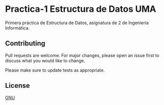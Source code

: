 # Practica-1 Estructura de Datos UMA

Primera práctica de Estructura de Datos, asignatura de 2 de Ingeniería Informática.



## Contributing

Pull requests are welcome. For major changes, please open an issue first
to discuss what you would like to change.

Please make sure to update tests as appropriate.

## License

[GNU](https://choosealicense.com/licenses/gpl-2.0/)